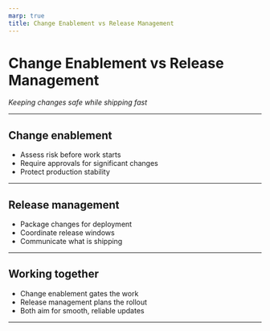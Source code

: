 ```yaml
---
marp: true
title: Change Enablement vs Release Management
---
```


# Change Enablement vs Release Management
*Keeping changes safe while shipping fast*

---

## Change enablement
- Assess risk before work starts
- Require approvals for significant changes
- Protect production stability

---

## Release management
- Package changes for deployment
- Coordinate release windows
- Communicate what is shipping

---

## Working together
- Change enablement gates the work
- Release management plans the rollout
- Both aim for smooth, reliable updates

---
